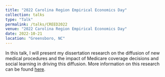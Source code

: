 ```yaml
---
title: "2022 Carolina Region Empirical Economics Day"
collection: talks
type: "Talk"
permalink: /talks/CREED2022
venue: "2022 Carolina Region Empirical Economics Day"
date: 2022-10-21
location: "Greensboro, NC"
---
```


In this talk, I will present my dissertation research on the diffusion of new medical procedures and the impact of Medicare coverage decisions and social learning in driving this diffusion. More information on this research can be found [here](https://rileyleague.github.io/publications/CatIII).

